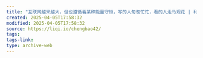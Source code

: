 ```yaml
---
title: "互联网越来越大，但也遵循着某种能量守恒，写的人匆匆忙忙，看的人走马观花 | 利器x城堡 | 利器"
created: 2025-04-05T17:58:32
modified: 2025-04-05T17:58:32
source: https://liqi.io/chengbao42/
tags:
tags-link:
type: archive-web
---
```

